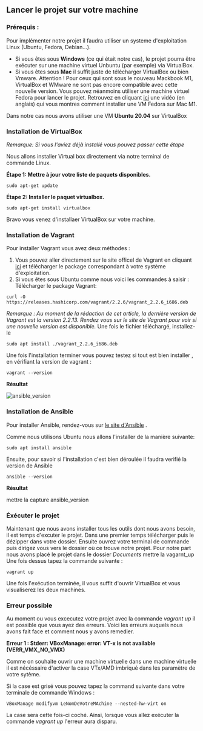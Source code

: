 ## Lancer le projet sur votre machine 

### Prérequis : 

Pour implémenter notre projet il faudra utiliser un systeme d'exploitation Linux (Ubuntu, Fedora, Debian...). 
- Si vous êtes sous **Windows** (ce qui était notre cas), le projet pourra être exécuter sur une machine virtuel Unbuntu (par exemple) via VirtualBox.
- Si vous êtes sous **Mac** il suffit juste de télécharger VirtualBox ou bien Vmware. Attention ! Pour ceux qui sont sous le nouveau Mackbook M1, VirtualBox et WMware ne sont pas encore compatible avec cette nouvelle version. Vous pouvez néanmoins utiliser une machine virtuel Fedora pour lancer le projet. Retrouvez en cliquant <a href="https://www.youtube.com/watch?v=WQNj6WEh6pc&ab_channel=MartinNobel">ici</a> une vidéo (en anglais) qui vous montres comment installer une VM Fedora sur Mac M1. 

Dans notre cas nous avons utiliser une VM **Ubuntu 20.04** sur VirtualBox

### Installation de VirtualBox  
*Remarque: Si vous l'aviez déjà installé vous pouvez passer cette étape*

Nous allons installer Virtual box directement via notre terminal de commande Linux.

**Étape 1: Mettre à jour votre liste de paquets disponibles.**
```
sudo apt-get update
```
**Étape 2: Installer le paquet virtualbox.**
```
sudo apt-get install virtualbox
```
Bravo vous venez d'installaer VirtualBox sur votre machine. 

### Installation de Vagrant
Pour installer Vagrant vous avez deux méthodes : 
1.  Vous pouvez aller directement sur le site officel de Vagrant en cliquant <a href="https://www.vagrantup.com/downloads.html">ici</a>  et télécharger le package correspondant à votre système d'exploitation.
2. Si vous êtes sous Ubuntu comme nous voici les commandes à saisir : 
Télécharger le package Vagrant:
```
curl -O https://releases.hashicorp.com/vagrant/2.2.6/vagrant_2.2.6_i686.deb
```
*Remarque : Au moment de la rédaction de cet article, la dernière version de Vagrant est la version 2.2.13. Rendez vous sur le site de Vagrant pour voir si une nouvelle version est disponible.*
Une fois le fichier téléchargé, installez-le
```
sudo apt install ./vagrant_2.2.6_i686.deb
```
Une fois l'installation terminer vous pouvez testez si tout est bien installer , en vérifiant la version de vagrant :
```
vagrant --version
```

**Résultat**

![ansible_version](https://user-images.githubusercontent.com/44178364/103303783-291e2500-4a07-11eb-9375-02b7b7aa1db3.PNG)

### Installation de Ansible
Pour installer Ansible, rendez-vous sur <a href ="https://docs.ansible.com/ansible/latest/installation_guide/intro_installation.html">le site d'Ansible</a> . 

Comme nous utilisons Ubuntu nous allons l'installer de la manière suivante: 
```
sudo apt install ansible
```
Ensuite, pour savoir si l'installation c'est bien déroulée il faudra verifié la version de Ansible 
```
ansible --version
```
**Résultat**

mettre la capture ansible_version

### Éxécuter le projet 

Maintenant que nous avons installer tous les outils dont nous avons besoin, il est temps d'excuter le projet. Dans une premier temps télécharger puis le dézipper dans votre dossier. Ensuite ouvrez votre terminal de commande puis dirigez vous vers le dossier où ce trouve notre projet. Pour notre part nous avons placé le projet dans le dossier *Documents*
mettre la vagarnt_up
Une fois dessus tapez la commande suivante : 
```
vagrant up
```
Une fois l'exécution terminée, il vous suffit d'ouvrir VirtualBox et vous visualiserez les deux machines.

### Erreur possible
Au moment ou vous excecutez votre projet avec la commande *vagrant up* il est possible que vous ayez des erreurs.
Voici les erreurs auquels nous avons fait face et comment nous y avons remedier. 


**Erreur 1 : Stderr: VBoxManage: error: VT-x is not available (VERR_VMX_NO_VMX)**

Comme on souhaite ouvrir une machine virtuelle dans une machine virtuelle il est nécéssaire d'activer la case VTx/AMD imbriqué dans les paramètre de votre sytème. 

Si la case est grisé vous pouvez tapez la command suivante dans votre terminale de commande Windows : 
```
VBoxManage modifyvm LeNomDeVotreMAchine --nested-hw-virt on

```
La case sera cette fois-ci coché. Ainsi, lorsque vous allez exécuter la commande *vagrant up* l'erreur aura disparu.


